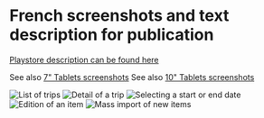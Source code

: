 # French screenshots and text description for publication

[Playstore description can be found here](playstore_description.md)

See also [7" Tablets screenshots](./tab)
See also [10" Tablets screenshots](./tab_10)

![List of trips](trip_list.png)
![Detail of a trip](trip_detail.png)
![Selecting a start or end date](date_picker.png)
![Edition of an item](item_edit.png)
![Mass import of new items](item_mass_import.png)

